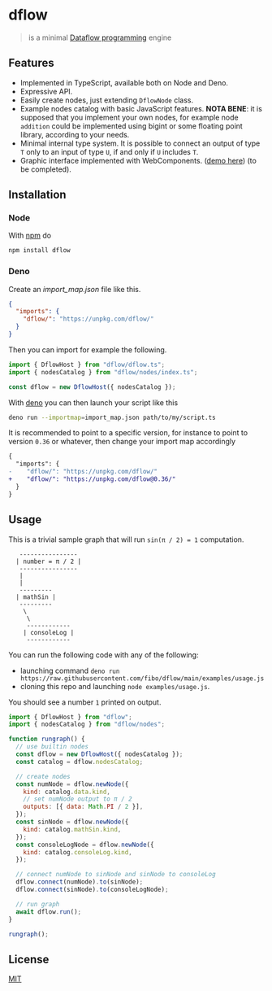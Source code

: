 # dflow

> is a minimal [Dataflow programming][dataflow-wikipedia] engine

## Features

- Implemented in TypeScript, available both on Node and Deno.
- Expressive API.
- Easily create nodes, just extending `DflowNode` class.
- Example nodes catalog with basic JavaScript features. **NOTA BENE**: it is
  supposed that you implement your own nodes, for example node `addition` could
  be implemented using bigint or some floating point library, according to your
  needs.
- Minimal internal type system. It is possible to connect an output of type `T`
  only to an input of type `U`, if and only if `U` includes `T`.
- Graphic interface implemented with WebComponents.
  ([demo here](https://fibo.github.io/dflow)) (to be completed).

## Installation

### Node

With [npm](https://npmjs.org/) do

```sh
npm install dflow
```

### Deno

Create an _import_map.json_ file like this.

```json
{
  "imports": {
    "dflow/": "https://unpkg.com/dflow/"
  }
}
```

Then you can import for example the following.

```typescript
import { DflowHost } from "dflow/dflow.ts";
import { nodesCatalog } from "dflow/nodes/index.ts";

const dflow = new DflowHost({ nodesCatalog });
```

With [deno](https://deno.land/) you can then launch your script like this

```sh
deno run --importmap=import_map.json path/to/my/script.ts
```

It is recommended to point to a specific version, for instance to point to
version `0.36` or whatever, then change your import map accordingly

```diff
{
  "imports": {
-    "dflow/": "https://unpkg.com/dflow/"
+    "dflow/": "https://unpkg.com/dflow@0.36/"
  }
}
```

## Usage

This is a trivial sample graph that will run `sin(π / 2) = 1` computation.

```
   ----------------
  | number = π / 2 |
   ----------------
   |
   |
   ---------
  | mathSin |
   ---------
    \
     \
     ------------
    | consoleLog |
     ------------
```

You can run the following code with any of the following:

- launching command
  `deno run https://raw.githubusercontent.com/fibo/dflow/main/examples/usage.js`
- cloning this repo and launching `node examples/usage.js`.

You should see a number `1` printed on output.

```javascript
import { DflowHost } from "dflow";
import { nodesCatalog } from "dflow/nodes";

function rungraph() {
  // use builtin nodes
  const dflow = new DflowHost({ nodesCatalog });
  const catalog = dflow.nodesCatalog;

  // create nodes
  const numNode = dflow.newNode({
    kind: catalog.data.kind,
    // set numNode output to π / 2
    outputs: [{ data: Math.PI / 2 }],
  });
  const sinNode = dflow.newNode({
    kind: catalog.mathSin.kind,
  });
  const consoleLogNode = dflow.newNode({
    kind: catalog.consoleLog.kind,
  });

  // connect numNode to sinNode and sinNode to consoleLog
  dflow.connect(numNode).to(sinNode);
  dflow.connect(sinNode).to(consoleLogNode);

  // run graph
  await dflow.run();
}

rungraph();
```

## License

[MIT](https://fibo.github.io/mit-license)

[dataflow-wikipedia]: http://en.wikipedia.org/wiki/Dataflow_programming "Dataflow programming"
